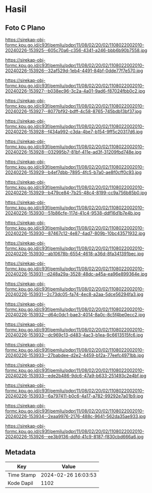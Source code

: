 # Hasil

## Foto C Plano

https://sirekap-obj-formc.kpu.go.id/c93f/pemilu/pdpr/11/08/02/20/02/1108022002010-20240226-153925--605c70a6-c356-4341-a246-bbb6b90b7558.jpg

https://sirekap-obj-formc.kpu.go.id/c93f/pemilu/pdpr/11/08/02/20/02/1108022002010-20240226-153926--32af529d-1eb4-4491-84bf-0dde77f7e570.jpg

https://sirekap-obj-formc.kpu.go.id/c93f/pemilu/pdpr/11/08/02/20/02/1108022002010-20240226-153927--b038ec96-3c2a-4a01-9ad6-f87024fbb0c2.jpg

https://sirekap-obj-formc.kpu.go.id/c93f/pemilu/pdpr/11/08/02/20/02/1108022002010-20240226-153927--8077bf92-bdff-4c58-8765-745bdb13bf37.jpg

https://sirekap-obj-formc.kpu.go.id/c93f/pemilu/pdpr/11/08/02/20/02/1108022002010-20240226-153928--f434a992-c3da-4be7-b154-9ff5c20317d6.jpg

https://sirekap-obj-formc.kpu.go.id/c93f/pemilu/pdpr/11/08/02/20/02/1108022002010-20240226-153928--032995b7-81bf-411e-ad3f-31209fbd748e.jpg

https://sirekap-obj-formc.kpu.go.id/c93f/pemilu/pdpr/11/08/02/20/02/1108022002010-20240226-153929--b4ef7dbb-7895-4fc5-b7a0-ae8f0cff0c93.jpg

https://sirekap-obj-formc.kpu.go.id/c93f/pemilu/pdpr/11/08/02/20/02/1108022002010-20240226-153929--b479ce84-7b25-48c4-8199-cc9a756b85b0.jpg

https://sirekap-obj-formc.kpu.go.id/c93f/pemilu/pdpr/11/08/02/20/02/1108022002010-20240226-153930--51b86cfe-117d-41c4-9538-ddf16d1b7e4b.jpg

https://sirekap-obj-formc.kpu.go.id/c93f/pemilu/pdpr/11/08/02/20/02/1108022002010-20240226-153930--87467c12-4e87-4ad7-809b-10bc43571932.jpg

https://sirekap-obj-formc.kpu.go.id/c93f/pemilu/pdpr/11/08/02/20/02/1108022002010-20240226-153930--ab10678b-6554-4618-a36d-8fa341391bec.jpg

https://sirekap-obj-formc.kpu.go.id/c93f/pemilu/pdpr/11/08/02/20/02/1108022002010-20240226-153931--d248a29a-3528-48dc-a45a-ea96e899364e.jpg

https://sirekap-obj-formc.kpu.go.id/c93f/pemilu/pdpr/11/08/02/20/02/1108022002010-20240226-153931--2c73dc05-fa74-4ec8-a2aa-5dce56294fa3.jpg

https://sirekap-obj-formc.kpu.go.id/c93f/pemilu/pdpr/11/08/02/20/02/1108022002010-20240226-153932--d64c0dc1-bae3-4014-8a0c-8c5f4be0ecc2.jpg

https://sirekap-obj-formc.kpu.go.id/c93f/pemilu/pdpr/11/08/02/20/02/1108022002010-20240226-153932--dc969c13-d483-4ac3-b1ea-9c6613515fc6.jpg

https://sirekap-obj-formc.kpu.go.id/c93f/pemilu/pdpr/11/08/02/20/02/1108022002010-20240226-153933--27babdee-d2e2-4459-b12a-77eefc4971bb.jpg

https://sirekap-obj-formc.kpu.go.id/c93f/pemilu/pdpr/11/08/02/20/02/1108022002010-20240226-153933--ede2b486-9dc6-47a9-b633-251493c2e4bf.jpg

https://sirekap-obj-formc.kpu.go.id/c93f/pemilu/pdpr/11/08/02/20/02/1108022002010-20240226-153933--6a797411-b0c6-4a17-a782-99292e7a01b9.jpg

https://sirekap-obj-formc.kpu.go.id/c93f/pemilu/pdpr/11/08/02/20/02/1108022002010-20240226-153934--2eaa9976-2176-488c-9641-562da35ae933.jpg

https://sirekap-obj-formc.kpu.go.id/c93f/pemilu/pdpr/11/08/02/20/02/1108022002010-20240226-153926--ee3b9136-ddfd-41c9-8187-f830cbd666a6.jpg


## Metadata

| Key        | Value               |
| ---------- | ------------------- |
| Time Stamp | 2024-02-26 16:03:53 |
| Kode Dapil | 1102                |



